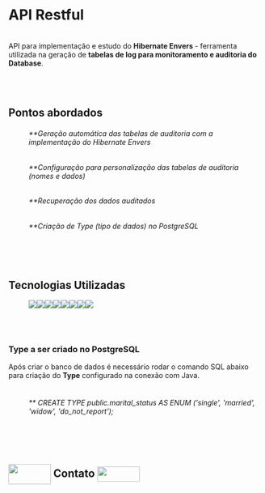 
<h1>API Restful</h1>
<br>
<span style = padding-left:40">
	API para implementação e estudo do <b> Hibernate Envers</b> - ferramenta utilizada na geração de <b>tabelas de log para monitoramento e auditoria do Database</b>.
</span>

<br><br>

<h2>Pontos abordados</h2>

<div style = "padding-left:40">
	<h6> **Geração automática das tabelas de auditoria com a implementação do Hibernate Envers</h6>
	<h6> **Configuração para personalização das tabelas de auditoria (nomes e dados)</h6>
	<h6> **Recuperação dos dados auditados</h6>
	<h6> **Criação de Type (tipo de dados) no PostgreSQL</h6>
</div>

<br><br>

<h2>Tecnologias Utilizadas</h2>

<div style = "display:flex; padding-left:40"; justify-content: space-evenly">
	<img  src="https://img.shields.io/badge/Java-ED8B00?style=for-the-badge&logo=java&logoColor=white">
	<img  src="https://img.shields.io/badge/Spring-6DB33F?style=for-the-badge&logo=spring&logoColor=white">
	<img  src="https://img.shields.io/badge/Hibernate-59666C?style=for-the-badge&logo=Hibernate&logoColor=white">
	<img  src="https://img.shields.io/badge/apache_maven-C71A36?style=for-the-badge&logo=apachemaven&logoColor=white">
	<img  src="https://img.shields.io/badge/PostgreSQL-316192?style=for-the-badge&logo=postgresql&logoColor=white">
	<img  src="https://img.shields.io/badge/Postman-FF6C37?style=for-the-badge&logo=Postman&logoColor=white">
	<img  src="https://img.shields.io/badge/json-5E5C5C?style=for-the-badge&logo=json&logoColor=white">
	<img  src="https://img.shields.io/badge/Git-F05032?style=for-the-badge&logo=git&logoColor=white">
</div>

<br><br>

<h3>Type a ser criado no PostgreSQL</h3>
<span style = padding-left:40">
	Após criar o banco de dados é necessário rodar o comando SQL abaixo para criação do <b>Type</b> configurado na conexão com Java.
</span>

<br>

<span style = "padding-left:40">
	<h6 style = "padding-left:40">** CREATE TYPE public.marital_status AS ENUM ('single', 'married', 'widow', 'do_not_report'); </h6>
</span>



<br><br>
<h2> <img align="center" width="84" height="40" src="https://raw.githubusercontent.com/TheDudeThatCode/TheDudeThatCode/master/Assets/Handshake.gif"> Contato
<a href="https://www.linkedin.com/in/alexfogazzi/"><img align="center" width="84" height="30" src="https://img.shields.io/badge/Alex-0077B5?style=for-the-badge&logo=linkedin&logoColor=white"></a>

